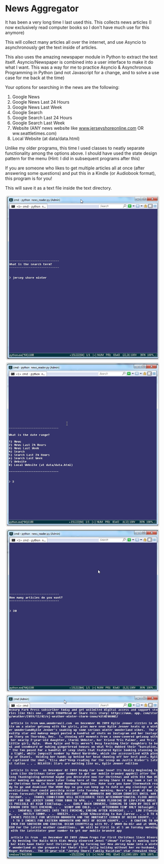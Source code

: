 # News Aggregator

It has been a very long time I last used this. This collects news articles (I now exclusively read computer books so I don't have much use for this anymore)

This will collect many articles all over the internet, and use Asyncio to asynchronously get the text inside of articles.

This also uses the amazing newspaper module in Python to extract the text itself. Asyncio/Newspaper is combined into a user interface to make it do what I want. This was a way for me to practice Asyncio & Asynchronous Programming in Python (and not Javascript for a change, and to solve a use case for me back at the time)

Your options for searching in the news are the following:

1) Google News 
2) Google News Last 24 Hours 
3) Google News Last Week
4) Google Search
5) Google Search Last 24 Hours
6) Google Search Last Week
7) Website (ANY news website like www.jerseyshoreonline.com OR ww.seattletimes.com)
8) Local Website (at data/data.html)

Unlike my older programs, this time I used classes to neatly separate functionality among the options above. I should have used the state design pattern for the menu (Hint: I did in subsequent programs after this)

If you are someone who likes to get multiple articles all at once (after answering some questions) and put this in a Kindle (or Audiobook format), this program is for you!

This will save it as a text file inside the text directory.

![](images/newsreader1.jpg)
![](images/newsreader2.jpg)
![](images/newsreader3.jpg)
![](images/newsreader4.jpg)

